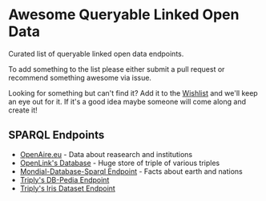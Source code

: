 # Awesome Queryable Linked Open Data

Curated list of queryable linked open data endpoints.

To add something to the list please either submit a pull request or recommend something awesome via issue.

Looking for something but can't find it? Add it to the [Wishlist](WISHLIST.md) and we'll keep an eye out for it. If it's a good idea maybe someone will come along and create it!


## SPARQL Endpoints

* [OpenAire.eu](https://lod.openaire.eu/) - Data about reasearch and institutions
* [OpenLink's Database](https://lod.openlinksw.com/sparql/) - Huge store of triple of various triples
* [Mondial-Database-Sparql Endpoint](https://www.semwebtech.org/mondial/10/) - Facts about earth and nations
* [Triply's DB-Pedia Endpoint](https://triplydb.com/DBpedia-association/dbpedia/sparql/dbpedia)
* [Triply's Iris Dataset Endpoint](https://triplydb.com/Triply/iris/sparql/iris)
